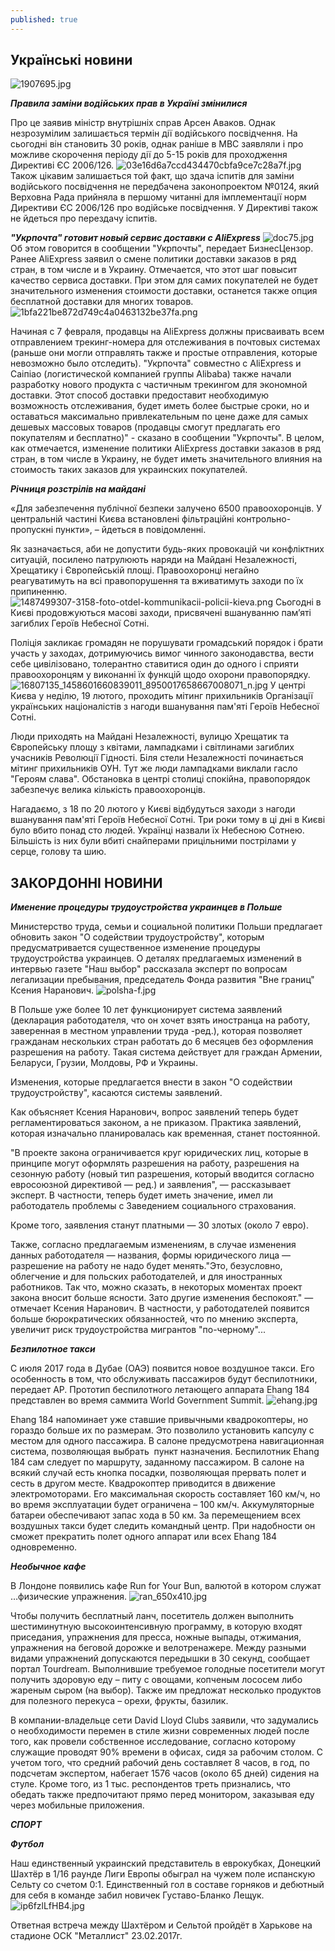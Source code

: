 ```yaml
---
published: true
---
```

## Украïнськi новини

![1907695.jpg]({{site.baseurl}}images/1907695.jpg)

**_Правила заміни водійських прав в Україні змінилися_** 

 
 Про  це заявив міністр внутрішніх справ Арсен Аваков. Однак незрозумілим залишається термін дії водійського посвідчення. На сьогодні він становить 30 років, однак раніше в МВС заявляли і про можливе скорочення періоду дії до 5-15 років для проходження Директиві ЄС 2006/126.
 ![03e16d6a7ccd434470cbfa9ce7c28a7f.jpg]({{site.baseurl}}images/03e16d6a7ccd434470cbfa9ce7c28a7f.jpg)
Також цікавим залишається той факт, що здача іспитів для заміни водійського посвідчення не передбачена законопроектом №0124, який Верховна Рада прийняла в першому читанні для імплементації норм Директиви ЄС 2006/126 про водійське посвідчення. У Директиві також не йдеться про перездачу іспитів.  

 **_"Укрпочта" готовит новый сервис доставки с AliExpress_**
 ![doc75.jpg]({{site.baseurl}}images/doc75.jpg)
 Об этом говорится в сообщении "Укрпочты", передает БизнесЦензор.
 Ранее AliExpress заявил о смене политики доставки заказов в ряд стран, в том числе и в Украину. Отмечается, что этот шаг повысит качество сервиса доставки. При этом для самих покупателей не будет значительного изменения стоимости доставки, останется также опция бесплатной доставки для многих товаров.
 ![1bfa221be872d749c4a0463132be37fa.png]({{site.baseurl}}images/1bfa221be872d749c4a0463132be37fa.png)

Начиная с 7 февраля, продавцы на AliExpress должны присваивать всем отправлением трекинг-номера для отслеживания в почтовых системах (раньше они могли отправлять также и простые отправления, которые невозможно было отследить).
"Укрпочта" совместно с AliExpress и Саіпіао (логистической компанией группы Alibaba) также начали разработку нового продукта с частичным трекингом для экономной доставки. Этот способ доставки предоставит необходимую возможность отслеживания, будет иметь более быстрые сроки, но и оставаться максимально привлекательным по цене даже для самых дешевых массовых товаров (продавцы смогут предлагать его покупателям и бесплатно)" - сказано в сообщении "Укрпочты".
В целом, как отмечается, изменение политики AliExpress доставки заказов в ряд стран, в том числе в Украину, не будет иметь значительного влияния на стоимость таких заказов для украинских покупателей. 
 
 _**Рiчниця розстрiлiв на майданi**_
 
«Для забезпечення публічної безпеки залучено 6500 правоохоронців. У центральній частині Києва встановлені фільтраційні контрольно-пропускні пункти», – йдеться в повідомленні.

Як зазначається, аби не допустити будь-яких провокацій чи конфліктних ситуацій, посилено патрулюють наряди на Майдані Незалежності, Хрещатику і Європейській площі. Правоохоронці негайно реагуватимуть на всі правопорушення та вживатимуть заходи по їх припиненню.
![1487499307-3158-foto-otdel-kommunikacii-policii-kieva.png]({{site.baseurl}}images/1487499307-3158-foto-otdel-kommunikacii-policii-kieva.png)
Сьогодні в Києві продовжуються масові заходи, присвячені вшануванню пам’яті загиблих Героїв Небесної Сотні.

Поліція закликає громадян не порушувати громадський порядок і брати участь у заходах, дотримуючись вимог чинного законодавства, вести себе цивілізовано, толерантно ставитися один до одного і сприяти правоохоронцям у виконанні їх функцій щодо охорони правопорядку.
![16807135_1458601660839011_8950017658667008071_n.jpg]({{site.baseurl}}images/16807135_1458601660839011_8950017658667008071_n.jpg)
У центрі Києва у неділю, 19 лютого, проходить мітинг прихильників Організації українських націоналістів з нагоди вшанування пам'яті Героїв Небесної Сотні.

Люди приходять на Майдані Незалежності, вулицю Хрещатик та Європейську площу з квітами, лампадками і світлинами загиблих учасників Революції Гідності.
Біля стели Незалежності починається мітинг прихильників ОУН. Тут же люди лампадками виклали гасло "Героям слава".
Обстановка в центрі столиці спокійна, правопорядок забезпечує велика кількість правоохоронців.

Нагадаємо, з 18 по 20 лютого у Києві відбудуться заходи з нагоди вшанування пам'яті Героїв Небесної Сотні. Три роки тому в ці дні в Києві було вбито понад сто людей. Українці назвали їх Небесною Сотнею. Більшість із них були вбиті снайперами прицільними пострілами у серце, голову та шию.

## ЗАКОРДОННI НОВИНИ

_**Именение процедуры трудоустройства украинцев в Польше**_

Министерство труда, семьи и социальной политики Польши предлагает обновить закон "О содействии трудоустройству", которым предусматривается существенное изменение процедуры трудоустройства украинцев.
О деталях предлагаемых изменений в интервью газете "Наш выбор" рассказала эксперт по вопросам легализации пребывания, председатель Фонда развития "Вне границ" Ксения Наранович.
![polsha-f.jpg]({{site.baseurl}}images/polsha-f.jpg)


В Польше уже более 10 лет функционирует система заявлений (декларация работодателя, что он хочет взять иностранца на работу, заверенная в местном управлении труда -ред.), которая позволяет гражданам нескольких стран работать до 6 месяцев без оформления разрешения на работу. Такая система действует для граждан Армении, Беларуси, Грузии, Молдовы, РФ и Украины.

Изменения, которые предлагается внести в закон "О содействии трудоустройству", касаются системы заявлений.

Как объясняет Ксения Наранович, вопрос заявлений теперь будет регламентироваться законом, а не приказом. Практика заявлений, которая изначально планировалась как временная, станет постоянной.

"В проекте закона ограничивается круг юридических лиц, которые в принципе могут оформлять разрешения на работу, разрешения на сезонную работу (новый тип разрешения, который вводится согласно евросоюзной директивой — ред.) и заявления", — рассказывает эксперт. В частности, теперь будет иметь значение, имел ли работодатель проблемы с Заведением социального страхования.

Кроме того, заявления станут платными — 30 злотых (около 7 евро).

Также, согласно предлагаемым изменениям, в случае изменения данных работодателя — названия, формы юридического лица — разрешение на работу не надо будет менять."Это, безусловно, облегчение и для польских работодателей, и для иностранных работников. Так что, можно сказать, в некоторых моментах проект закона вносит больше ясности. Зато другие изменения беспокоят." — отмечает Ксения Наранович.
В частности, у работодателей появится больше бюрократических обязанностей, что по мнению эксперта, увеличит риск трудоустройства мигрантов "по-черному"...  

_**Безпилотное такси**_ 

С июля 2017 года в Дубае (ОАЭ) появится новое воздушное такси. Его особенность в том, что обслуживать пассажиров будут беспилотники, передает AP. Прототип беспилотного летающего аппарата Ehang 184 представлен во время саммита World Government Summit.
![ehang.jpg]({{site.baseurl}}images/ehang.jpg)


Ehang 184 напоминает уже ставшие привычными квадрокоптеры, но гораздо больше их по размерам. Это позволило установить капсулу с местом для одного пассажира. В салоне предусмотрена навигационная система, позволяющая выбрать  пункт назначения. Беспилотник Ehang 184 сам следует по маршруту, заданному пассажиром. В салоне на всякий случай есть кнопка посадки, позволяющая прервать полет и сесть в другом месте. Квадрокоптер приводится в движение электромоторами. Его максимальная скорость составляет 160 км/ч, но во время эксплуатации будет ограничена – 100 км/ч. Аккумуляторные батареи обеспечивают запас хода в 50 км. За перемещением всех воздушных такси будет следить командный центр. При надобности он сможет прекратить полет одного аппарат или всех Ehang 184 одновременно. 
 
 _**Необычное кафе**_
 
В Лондоне появились кафе Run for Your Bun, валютой в котором служат …физические упражнения.
![ran_650x410.jpg]({{site.baseurl}}images/ran_650x410.jpg)

Чтобы получить бесплатный ланч, посетитель должен выполнить шестиминутную высокоинтенсивную программу, в которую входят приседания, упражнения для пресса, ножные выпады, отжимания, упражнения на беговой дорожке и велотренажере.
Между разными видами упражнений допускаются передышки в 30 секунд, сообщает портал Tourdream.
Выполнившие требуемое голодные посетители могут получить здоровую еду – питу с овощами, копченым лососем либо жареным сыром (на выбор). Также им предложат несколько продуктов для полезного перекуса – орехи, фрукты, базилик.

В компании-владельце сети David Lloyd Clubs заявили, что задумались о необходимости перемен в стиле жизни современных людей после того, как провели собственное исследование, согласно которому служащие проводят 90% времени в офисах, сидя за рабочим столом. С учетом того, что средний рабочий день составляет 8 часов, в год, по подсчетам экспертом, набегает 1576 часов (около 65 дней) сидения на стуле. Кроме того, из 1 тыс. респондентов треть признались, что обедать также предпочитают прямо перед монитором, заказывая еду через мобильные приложения.  
 
_**СПОРТ**_

_**Футбол**_  

Наш единственный украинский представитель в еврокубках, Донецкий Шахтёр в 1/16 раунде Лиги Европы обыграл на чужем поле испанскую Сельту со счетом 0:1. Единственный гол в составе горняков и дебютный для себя в команде забил новичек Густаво-Бланко Лещук.  
![ip6fzlLfHB4.jpg]({{site.baseurl}}images/ip6fzlLfHB4.jpg)

Ответная встреча между Шахтёром и Сельтой пройдёт в Харькове на стадионе ОСК "Металлист" 23.02.2017г.
